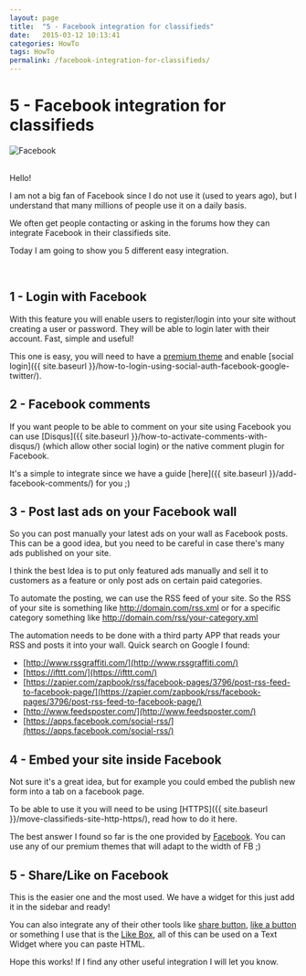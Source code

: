 ```yaml
---
layout: page
title:  "5 - Facebook integration for classifieds"
date:   2015-03-12 10:13:41
categories: HowTo
tags: HowTo
permalink: /facebook-integration-for-classifieds/
---
```

# 5 - Facebook integration for classifieds

![Facebook](http://open-classifieds.com/wp-content/uploads/2015/03/900x600xFacebook-likes.jpg.pagespeed.ic.lNCGQJxwu4.jpg) 

<br>
Hello! 

I am not a big fan of Facebook since I do not use it (used to years ago), but I understand that many millions of people use it on a daily basis. 

We often get people contacting or asking in the forums how they can integrate Facebook in their classifieds site. 

Today I am going to show you 5 different easy integration. 

<br>

## 1 - Login with Facebook

With this feature you will enable users to register/login into your site without creating a user or password. They will be able to login later with their account. Fast, simple and useful! 

This one is easy, you will need to have a [premium theme](http://open-classifieds.com/market/) and enable [social login]({{ site.baseurl }}/how-to-login-using-social-auth-facebook-google-twitter/). 



## 2 - Facebook comments

If you want people to be able to comment on your site using Facebook you can use [Disqus]({{ site.baseurl }}/how-to-activate-comments-with-disqus/) (which allow other social login) or the native comment plugin for Facebook. 

It's a simple to integrate since we have a guide [here]({{ site.baseurl }}/add-facebook-comments/) 
for you ;)



## 3 - Post last ads on your Facebook wall

So you can post manually your latest ads on your wall as Facebook posts. This can be a good idea, but you need to be careful in case there's many ads published on your site. 

I think the best Idea is to put only featured ads manually and sell it to customers as a feature or only post ads on certain paid categories. 

To automate the posting, we can use the RSS feed of your site. So the RSS of your site is something like http://domain.com/rss.xml or for a specific category something like http://domain.com/rss/your-category.xml 

The automation needs to be done with a third party APP that reads your RSS and posts it into your wall. Quick search on Google I found: 

* [http://www.rssgraffiti.com/](http://www.rssgraffiti.com/)
* [https://ifttt.com/](https://ifttt.com/)
* [https://zapier.com/zapbook/rss/facebook-pages/3796/post-rss-feed-to-facebook-page/](https://zapier.com/zapbook/rss/facebook-pages/3796/post-rss-feed-to-facebook-page/)
* [http://www.feedsposter.com/](http://www.feedsposter.com/)
* [https://apps.facebook.com/social-rss/](https://apps.facebook.com/social-rss/)
  


## 4 - Embed your site inside Facebook

Not sure it's a great idea, but for example you could embed the publish new form into a tab on a facebook page. 

To be able to use it you will need to be using [HTTPS]({{ site.baseurl }}/move-classifieds-site-http-https/), read how to do it here. 

The best answer I found so far is the one provided by [Facebook](https://developers.facebook.com/docs/appsonfacebook/pagetabs). You can use any of our premium themes that will adapt to the width of FB ;) 



## 5 - Share/Like on Facebook

This is the easier one and the most used. We have a widget for this just add it in the sidebar and ready! 

You can also integrate any of their other tools like [share button](https://developers.facebook.com/docs/plugins/share-button), [like a button](https://developers.facebook.com/docs/plugins/like-button/) or something I use that is the [Like Box](https://developers.facebook.com/docs/plugins/like-box-for-pages), all of this can be used on a Text Widget where you can paste HTML.   

Hope this works! If I find any other useful integration I will let you know.


<!--title: 5 - Facebook integration for classifieds
link: http://open-classifieds.com/2015/03/12/facebook-integration-for-classifieds/
author: admin
description: 
post_id: 23883
created: 2015/03/12 11:13:41
created_gmt: 2015/03/12 10:13:41
comment_status: open
post_name: facebook-integration-for-classifieds
status: publish
post_type: post-->

